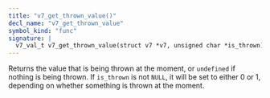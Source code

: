 ```yaml
---
title: "v7_get_thrown_value()"
decl_name: "v7_get_thrown_value"
symbol_kind: "func"
signature: |
  v7_val_t v7_get_thrown_value(struct v7 *v7, unsigned char *is_thrown);
---
```


Returns the value that is being thrown at the moment, or `undefined` if
nothing is being thrown. If `is_thrown` is not `NULL`, it will be set
to either 0 or 1, depending on whether something is thrown at the moment. 

